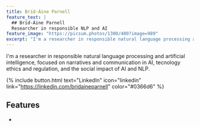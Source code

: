 ```yaml
---
title: Bríd-Áine Parnell
feature_text: |
  ## Bríd-Áine Parnell
  Researcher in responsible NLP and AI
feature_image: "https://picsum.photos/1300/400?image=989"
excerpt: "I'm a researcher in responsible natural language processing and artificial intelligence, focused on narratives and communication in AI, tecnology ethics and regulation, and the social impact of AI and NLP."
---
```


I'm a researcher in responsible natural language processing and artificial intelligence, focused on narratives and communication in AI, tecnology ethics and regulation, and the social impact of AI and NLP.

{% include button.html text="LinkedIn" icon="linkedin" link="https://linkedin.com/bridaineparnell" color="#0366d6" %}

## Features

- 

